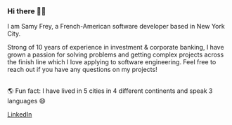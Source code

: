 ### Hi there 👋🏻

I am Samy Frey, a French-American software developer based in New York City. 

Strong of 10 years of experience in investment & corporate banking, I have grown a passion for solving problems and getting complex projects across the finish line which I love applying to software engineering. Feel free to reach out if you have any questions on my projects!


\
🌎 Fun fact: I have lived in 5 cities in 4 different continents and speak 3 languages 😄 

[LinkedIn](https://www.linkedin.com/in/samyfrey/)



<!--
**samyfrey/samyfrey** is a ✨ _special_ ✨ repository because its `README.md` (this file) appears on your GitHub profile.
🇫🇷 🇺🇸 
Here are some ideas to get you started:

- 🔭 I’m currently working on ...
- 🌱 I’m currently learning ...
- 👯 I’m looking to collaborate on ...
- 🤔 I’m looking for help with ...
- 💬 Ask me about ...
- 📫 How to reach me: ...
- 😄 Pronouns: ...
- ⚡ Fun fact: ...
-->
